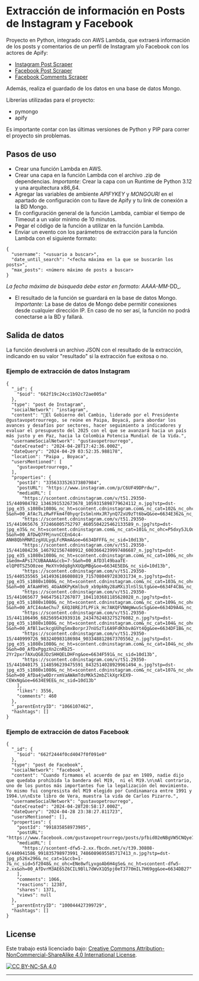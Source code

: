 # Extracción de información en Posts de Instagram y Facebook
Proyecto en Python, integrado con AWS Lambda, que extraerá información de los posts y comentarios de un perfil de Instagram y/o Facebook con los actores de Apify:
- [Instagram Post Scraper](https://apify.com/apify/instagram-post-scraper/api/client/python)
- [Facebook Post Scraper](https://apify.com/apify/facebook-posts-scraper)
- [Facebook Comments Scraper](https://apify.com/apify/facebook-comments-scraper)

Además, realiza el guardado de los datos en una base de datos Mongo.

Librerías utilizadas para el proyecto:

- pymongo
- apify 

Es importante contar con las últimas versiones de Python y PIP para correr el proyecto sin problemas.

## Pasos de uso

- Crear una función Lambda en AWS.
- Crear una capa en la función Lambda con el archivo .zip de dependencias. *Importante*: Crear la capa con un Runtime de Python 3.12 y una arquitectura x86_64.
- Agregar las variables de ambiente *APIFYKEY* y *MONGOURI* en el apartado de configuración con tu llave de Apify y tu link de conexión a la BD Mongo.
- En configuración general de la función Lambda, cambiar el tiempo de Timeout a un valor mínimo de 10 minutos.
- Pegar el código de la función a utilizar en la función Lambda.
- Enviar un evento con los parámetros de extracción para la función Lambda con el siguiente formato:
```
{
  "username": "<usuario a buscar>",
  "date_until_search": "<fecha máxima en la que se buscarán los posts>", 
  "max_posts": <número máximo de posts a buscar>
}
```
_La fecha máxima de búsqueda debe estar en formato: AAAA-MM_-DD_.

- El resultado de la función se guardará en la base de datos Mongo.
*Importante:* La base de datos de Mongo debe permitir conexiones desde cualquier dirección IP. En caso de no ser así, la función no podrá conectarse a la BD y fallará.
## Salida de datos

La función devolverá un archivo JSON con el resultado de la extracción, indicando en su valor "resultado" si la extracción fue exitosa o no. 

### Ejemplo de extracción de datos Instagram
```
{
  "_id": {
    "$oid": "662f19c24cc1b92c72ae005a"
  },
  "type": "post de Instagram",
  "socialNetwork": "instagram",
  "content": "🔴El Gobierno del Cambio, liderado por el Presidente @gustavopetrourrego, se reúne en Paipa, Boyacá, para abordar los avances y desafíos por sectores, hacer seguimiento a indicadores y evaluar el presupuesto del 2025 con el que se avanzará hacia un país más justo y en Paz, hacia la Colombia Potencia Mundial de la Vida.",
  "usernameSocialNetwork": "gustavopetrourrego",
  "dateCreated": "2024-04-28T17:42:36.000Z",
  "dateQuery": "2024-04-29 03:52:35.988178",
  "location": "Paipa , Boyaca",
  "usersMentioned": [
    "gustavopetrourrego,"
  ],
  "properties": {
    "postId": "3356333526373807984",
    "postURL": "https://www.instagram.com/p/C6UF49DPrdw/",
    "mediaURL": [
      "https://scontent.cdninstagram.com/v/t51.29350-15/440984782_1346391532673678_1059315898779624112_n.jpg?stp=dst-jpg_e35_s1080x1080&_nc_ht=scontent.cdninstagram.com&_nc_cat=102&_nc_ohc=UFwwnB_mcC8Q7kNvgGYAmCE&edm=APs17CUBAAAA&ccb=7-5&oh=00_AfAc7LzRwFFkm4f0hyqrIsSmlnHxJR7ynQ72xU9zTt6bwQ&oe=6634E362&_nc_sid=10d13b",
      "https://scontent.cdninstagram.com/v/t51.29350-15/441065676_372466005752797_4605504225462133589_n.jpg?stp=dst-jpg_e35&_nc_ht=scontent.cdninstagram.com&_nc_cat=101&_nc_ohc=P5dxy5JLOqQQ7kNvgHzIeY1&edm=APs17CUBAAAA&ccb=7-5&oh=00_AfDwQ7FMjnvnCCEnG4c4-ANH8QbhMNRIzgXULygLFcMAmA&oe=6634DFFF&_nc_sid=10d13b",
      "https://scontent.cdninstagram.com/v/t51.29350-15/441084236_1467921567480912_6003664239997486687_n.jpg?stp=dst-jpg_e35_s1080x1080&_nc_ht=scontent.cdninstagram.com&_nc_cat=100&_nc_ohc=8lXVBa57CJIQ7kNvgFTEd-1&edm=APs17CUBAAAA&ccb=7-5&oh=00_AfD3l49baaTE-elQP0TSZ5O0zee_MeXYn9dq8ghXUQpMBg&oe=6634E5ED&_nc_sid=10d13b",
      "https://scontent.cdninstagram.com/v/t51.29350-15/440535565_1414936186080819_7157080497283031734_n.jpg?stp=dst-jpg_e35_s1080x1080&_nc_ht=scontent.cdninstagram.com&_nc_cat=103&_nc_ohc=7eLz2RfbZlIQ7kNvgEJScnM&edm=APs17CUBAAAA&ccb=7-5&oh=00_AfAaHFHS_4OaA0KPyKmlbu9_xb9pkNy28aMXi3lnSlSLtg&oe=6634F4C8&_nc_sid=10d13b",
      "https://scontent.cdninstagram.com/v/t51.29350-15/441065677_946475617267077_1041103681185628028_n.jpg?stp=dst-jpg_e35_s1080x1080&_nc_ht=scontent.cdninstagram.com&_nc_cat=109&_nc_ohc=KeXyJ0WawAcQ7kNvgHQCwBf&edm=APs17CUBAAAA&ccb=7-5&oh=00_AfCI4oAeChu7_6XQJ8REJfLPFik_Hc7AKQFVNWgWwuScSg&oe=6634D9A4&_nc_sid=10d13b",
      "https://scontent.cdninstagram.com/v/t51.29350-15/441106496_682569543939316_2434762483275276082_n.jpg?stp=dst-jpg_e35_s1080x1080&_nc_ht=scontent.cdninstagram.com&_nc_cat=104&_nc_ohc=hobE66CxjCEQ7kNvgGHhXkM&edm=APs17CUBAAAA&ccb=7-5&oh=00_AfBl1wckcgUUhgSmxBorprJ7nUSzTi6A9FdKhbvAGYt4Qg&oe=6634DF1B&_nc_sid=10d13b",
      "https://scontent.cdninstagram.com/v/t51.29350-15/440999726_983240983186984_9033488128673705562_n.jpg?stp=dst-jpg_e35_s1080x1080&_nc_ht=scontent.cdninstagram.com&_nc_cat=104&_nc_ohc=AATy05JBOJQQ7kNvgHjIcLp&edm=APs17CUBAAAA&ccb=7-5&oh=00_AfDxPggzXn2cnRb25-2Yr2pxr7AXuQG8JDzSHHQELDHFng&oe=6634F591&_nc_sid=10d13b",
      "https://scontent.cdninstagram.com/v/t51.29350-15/441040175_1148596239475591_8432514028929961494_n.jpg?stp=dst-jpg_e35_s1080x1080&_nc_ht=scontent.cdninstagram.com&_nc_cat=107&_nc_ohc=RGy4LptudhEQ7kNvgEdhSEc&edm=APs17CUBAAAA&ccb=7-5&oh=00_AfDa4jw0DrrxmVaAWAmTdsMKk52mbZlkXgrkEX9-CEWxNg&oe=6634E9EE&_nc_sid=10d13b"
    ],
    "likes": 3556,
    "comments": 460
  },
  "_parentEntryID": "1066107462",
  "hashtags": []
}
```

### Ejemplo de extracción de datos Facebook
```
{
  "_id": {
    "$oid": "662f2444f0cd4047f0f091e0"
  },
  "type": "post de Facebook",
  "socialNetwork": "facebook",
  "content": "Cuando firmamos el acuerdo de paz en 1989, nadie dijo que quedaba prohibida la bandera del M19,  ni el M19.\n\nAl contrario, uno de los puntos más importantes fue la legalización del movimiento. Yo mismo fui congresista del M19 elegido por Cundinamarca entre 1991 y 1994.\n\nEste libro de Vera, muestra la vida de Carlos Pizarro.",
  "usernameSocialNetwork": "gustavopetrourrego",
  "dateCreated": "2024-04-28T20:58:17.000Z",
  "dateQuery": "2024-04-28 23:38:27.811723",
  "usersMentioned": [],
  "properties": {
    "postId": "991835858973985",
    "postURL": "https://www.facebook.com/gustavopetrourrego/posts/pfbid02eNBgVW5CNQye7xxQxWciq9Pw2jFSSbYAojJpHbnPCbFsJSEkbCus7AV157Ngtd87l",
    "mediaURL": [
      "https://scontent-dfw5-2.xx.fbcdn.net/v/t39.30808-6/440941586_991835798973991_7486089695585717413_n.jpg?stp=dst-jpg_p526x296&_nc_cat=1&ccb=1-7&_nc_sid=5f2048&_nc_ohc=ENe8wfLyxgoAb6H4gSe&_nc_ht=scontent-dfw5-2.xx&oh=00_AfDvrM3AE65Z6CIL9BlL7dWvX1Q5pj0eT3770mIL7H69gg&oe=6634DB27"
    ],
    "comments": 1066,
    "reactions": 12387,
    "shares": 1371,
    "views": null
  },
  "_parentEntryID": "100044427399729",
  "hashtags": []
}
```

## License

Este trabajo está licenciado bajo: [Creative Commons Attribution-NonCommercial-ShareAlike 4.0 International License][cc-by-nc-sa].

[![CC BY-NC-SA 4.0][cc-by-nc-sa-image]][cc-by-nc-sa]

[cc-by-nc-sa]: http://creativecommons.org/licenses/by-nc-sa/4.0/
[cc-by-nc-sa-image]: https://licensebuttons.net/l/by-nc-sa/4.0/88x31.png
[cc-by-nc-sa-shield]: https://img.shields.io/badge/License-CC%20BY--NC--SA%204.0-lightgrey.svg

****
